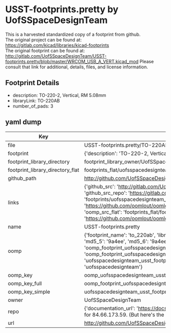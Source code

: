 # USST-footprints.pretty by UofSSpaceDesignTeam  
This is a harvested standardized copy of a footprint from github.  
The original project can be found at:  
https://gitlab.com/kicad/libraries/kicad-footprints  
The original footprint can be found at:
http://gitlab.com/UofSSpaceDesignTeam/USST-footprints.pretty/blob/master/WRCOM_USB_A_VERT.kicad_mod
Please consult that link for additional, details, files, and license information.  
## Footprint Details
* description: TO-220-2, Vertical, RM 5.08mm  
* libraryLink: TO-220AB  
* number_of_pads: 3  
## yaml dump  
| Key | Value |  
| --- | --- |  
| file | USST-footprints.pretty/TO-220AB.kicad_mod |  
| footprint | {'description': 'TO-220-2, Vertical, RM 5.08mm', 'libraryLink': 'TO-220AB', 'number_of_pads': 3} |  
| footprint_library_directory | footprint_library_owner/UofSSpaceDesignTeam_USST-footprints.pretty |  
| footprint_library_directory_flat | footprints_flat/uofsspacedesignteam_usst_footprints_to_220ab/working |  
| github_path | http://github.com/UofSSpaceDesignTeam/USST-footprints.pretty/blob/master/TO-220AB.kicad_mod |  
| links | {'github_src': 'http://gitlab.com/UofSSpaceDesignTeam/USST-footprints.pretty/blob/master/WRCOM_USB_A_VERT.kicad_mod', 'github_src_repo': 'https://gitlab.com/kicad/libraries/kicad-footprints', 'oomp_bot': 'footprints/uofsspacedesignteam_usst_footprints_to_220ab/working', 'oomp_bot_github': 'https://github.com/oomlout/oomlout_oomp_footprint_bot/tree/main/footprints/uofsspacedesignteam_usst_footprints_to_220ab/working', 'oomp_src_flat': 'footprints_flat/footprints_flat/uofsspacedesignteam_usst_footprints_to_220ab/working', 'oomp_src_flat_github': 'https://github.com/oomlout/oomlout_oomp_footprint_src/tree/main/footprints_flat/uofsspacedesignteam_usst_footprints_to_220ab/working'} |  
| name | USST-footprints.pretty |  
| oomp | {'footprint_name': 'to_220ab', 'library_name': 'usst_footprints', 'md5': '9a4ee74c4259c19832d61504a863fb31', 'md5_10': '9a4ee74c42', 'md5_5': '9a4ee', 'md5_6': '9a4ee7', 'oomp_key': 'oomp_uofsspacedesignteam_usst_footprints_to_220ab', 'oomp_key_extra': 'oomp_footprint_uofsspacedesignteam_usst_footprints_to_220ab', 'oomp_key_full': 'oomp_footprint_uofsspacedesignteam_usst_footprints_to_220ab_9a4ee7', 'oomp_key_simple': 'uofsspacedesignteam_usst_footprints_to_220ab', 'original_filename': 'USST-footprints.pretty/TO-220AB.kicad_mod', 'owner_name': 'uofsspacedesignteam'} |  
| oomp_key | oomp_uofsspacedesignteam_usst_footprints_to_220ab |  
| oomp_key_full | oomp_footprint_uofsspacedesignteam_usst_footprints_to_220ab |  
| oomp_key_simple | uofsspacedesignteam_usst_footprints_to_220ab |  
| owner | UofSSpaceDesignTeam |  
| repo | {'documentation_url': 'https://docs.github.com/rest/overview/resources-in-the-rest-api#rate-limiting', 'message': "API rate limit exceeded for 84.66.173.59. (But here's the good news: Authenticated requests get a higher rate limit. Check out the documentation for more details.)"} |  
| url | http://github.com/UofSSpaceDesignTeam/USST-footprints.pretty |  

